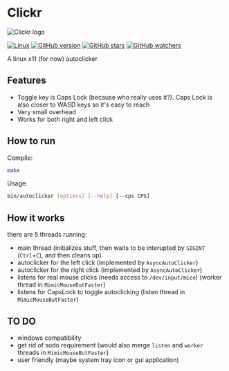 # Clickr

![Clickr logo](https://github.com/mircea007/clickr/blob/main/img/logo.png?raw=true)

[![Linux](https://svgshare.com/i/Zhy.svg)](https://svgshare.com/i/Zhy.svg) [![GitHub version](https://badge.fury.io/gh/mircea007%2Fautoclicker.svg)](https://github.com/mircea007/autoclicker) [![GitHub stars](https://img.shields.io/github/stars/mircea007/autoclicker.svg?style=social&label=Star&maxAge=2592000)](https://github.com/mircea007/autoclicker/) [![GitHub watchers](https://img.shields.io/github/watchers/mircea007/autoclicker.svg?style=social&label=Watch&maxAge=2592000)](https://github.com/mircea007/autoclicker/watchers/)

A linux x11 (for now) autoclicker

## Features

* Toggle key is Caps Lock (because who really uses it?). Caps Lock is also closer to WASD keys so it's easy to reach
* Very small overhead
* Works for both right and left click

## How to run

Compile:
```bash
make
```

Usage:
```bash
bin/autoclicker [options] [--help] [--cps CPS]
```

## How it works

there are 5 threads running:

* main thread (initializes stuff, then waits to be interupted by `SIGINT` (`Ctrl`+`C`), and then cleans up)
* autoclicker for the left click   (implemented by `AsyncAutoClicker`)
* autoclicker for the right click  (implemented by `AsyncAutoClicker`)
* listens for real mouse clicks (needs access to `/dev/input/mice`) (worker thread in `MimicMouseButFaster`)
* listens for CapsLock to toggle autoclicking (listen thread in `MimicMouseButFaster`)

## TO DO

* windows compatibility
* get rid of sudo requirement (would also merge `listen` and `worker` threads in `MimicMouseButFaster`)
* user friendly (maybe system tray icon or gui application)
